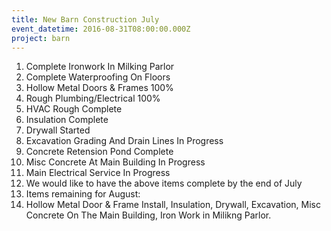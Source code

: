 ```yaml
---
title: New Barn Construction July
event_datetime: 2016-08-31T08:00:00.000Z
project: barn
---
```



1. Complete Ironwork In Milking Parlor
2. Complete Waterproofing On Floors
3. Hollow Metal Doors & Frames 100%
4. Rough Plumbing/Electrical 100%
5. HVAC Rough Complete
6. Insulation Complete
7. Drywall Started
8. Excavation Grading And Drain Lines In Progress
9. Concrete Retension Pond Complete
10. Misc Concrete At Main Building In Progress
11. Main Electrical Service In Progress
12. We would like to have the above items complete by the end of July
13. Items remaining for August:
14. Hollow Metal Door & Frame Install, Insulation, Drywall, Excavation, Misc Concrete On The Main Building, Iron Work in Milikng Parlor.